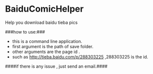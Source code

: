 # BaiduComicHelper
Help you download baidu tieba pics

###how to use:###
* this is a command line application.
* first argument is the path of save folder.
* other arguments are the page id .
* such as http://tieba.baidu.com/p/288303225 ,288303225 is the id.

####if there is any issue , just send an email.####
